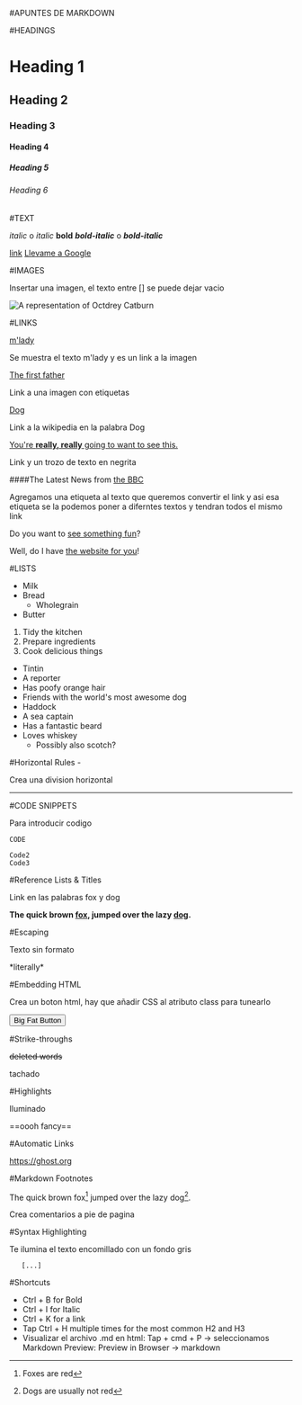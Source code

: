 #APUNTES DE MARKDOWN

#HEADINGS

# Heading 1
## Heading 2
### Heading 3
#### Heading 4
##### Heading 5
###### Heading 6

#TEXT

*italic* o _italic_
**bold**
***bold-italic*** o **_bold-italic_**

[link](http://example.com)
[Llevame a Google](https://www.google.es/)


#IMAGES

Insertar una imagen, el texto entre [] se puede dejar vacio

![A representation of Octdrey Catburn](http://octodex.github.com/images/octdrey-catburn.jpg)


#LINKS

[m'lady](http://i.imgur.com/v8IVDka.jpg)  

Se muestra el texto m'lady y es un link a la imagen

[The first father][First Father]

[First Father]:http://octodex.github.com/images/founding-father.jpg
Link a una imagen con etiquetas

[Dog](https://en.wikipedia.org/wiki/Dog "Wikipedia: Dog")

Link a la wikipedia en la palabra Dog

[You're **really, really** going to want to see this.](www.dailykitten.com)

Link y un trozo de texto en negrita

####The Latest News from [the BBC](www.bbc.com/news)

Agregamos una etiqueta al texto que queremos convertir el link y asi esa etiqueta se la podemos poner a diferntes textos y tendran todos el mismo link

Do you want to [see something fun][a fun place]?

Well, do I have [the website for you][another fun place]!

[a fun place]: www.zombo.com
[another fun place]: www.stumbleupon.com

#LISTS

* Milk
* Bread
    * Wholegrain
* Butter

1. Tidy the kitchen  
2. Prepare ingredients  
3. Cook delicious things  

* Tintin
 * A reporter
 * Has poofy orange hair
 * Friends with the world's most awesome dog
* Haddock
 * A sea captain
 * Has a fantastic beard
 * Loves whiskey
   * Possibly also scotch?


#Horizontal Rules - 

Crea una division horizontal

---

#CODE SNIPPETS

Para introducir codigo

`CODE`

```Code1
Code2
Code3
```

#Reference Lists & Titles

Link en las palabras fox y dog

**The quick brown [fox][1], jumped over the lazy [dog][2].**

[1]: https://en.wikipedia.org/wiki/Fox "Wikipedia: Fox"
[2]: https://en.wikipedia.org/wiki/Dog "Wikipedia: Dog"


#Escaping

Texto sin formato

\*literally\*


#Embedding HTML

Crea un boton html, hay que añadir CSS al atributo class para tunearlo

<button class="button-save large">Big Fat Button</button>  

#Strike-throughs

~~deleted words~~

tachado

#Highlights

Iluminado

==oooh fancy==



#Automatic Links

https://ghost.org  

#Markdown Footnotes

The quick brown fox[^1] jumped over the lazy dog[^2].

[^1]: Foxes are red
[^2]: Dogs are usually not red

Crea comentarios a pie de pagina

#Syntax Highlighting

Te ilumina el texto encomillado con un fondo gris

```language-javascript
   [...]
```

#Shortcuts

* Ctrl + B for Bold
* Ctrl + I for Italic
* Ctrl + K for a link
* Tap Ctrl + H multiple times for the most common H2 and H3
* Visualizar el archivo .md en html: Tap + cmd + P -> seleccionamos Markdown Preview: Preview in Browser -> markdown





